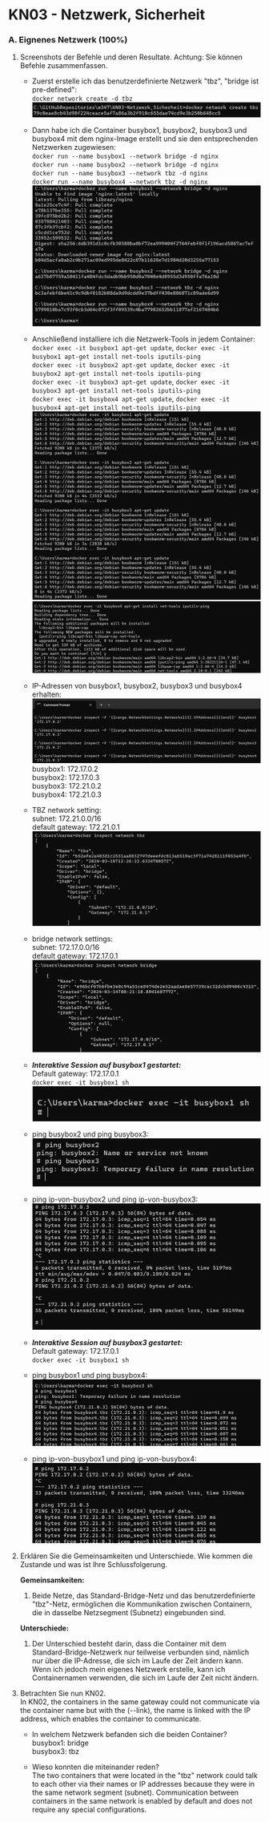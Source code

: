 # KN03 - Netzwerk, Sicherheit

### A. Eignenes Netzwerk (100%)
1. Screenshots der Befehle und deren Resultate. Achtung: Sie können Befehle zusammenfassen.

    - Zuerst erstelle ich das benutzerdefinierte Netzwerk "tbz", "bridge ist pre-defined": <br>
        `docker network create -d tbz` <br>
        ![](images/1.png) <br>

    - Dann habe ich die Container busybox1, busybox2, busybox3 und busybox4 mit dem nginx-Image erstellt und sie den entsprechenden Netzwerken zugewiesen: <br>
        `docker run --name busybox1 --network bridge -d nginx` <br>
        `docker run --name busybox2 --network bridge -d nginx` <br>
        `docker run --name busybox3 --network tbz -d nginx` <br>
        `docker run --name busybox4 --network tbz -d nginx` <br>
        ![](images/2.png) <br>

    - Anschließend installiere ich die Netzwerk-Tools in jedem Container: <br>
        `docker exec -it busybox1 apt-get update`, `docker exec -it busybox1 apt-get install net-tools iputils-ping` <br>
        `docker exec -it busybox2 apt-get update`, `docker exec -it busybox2 apt-get install net-tools iputils-ping` <br>
        `docker exec -it busybox3 apt-get update`, `docker exec -it busybox3 apt-get install net-tools iputils-ping` <br>
        `docker exec -it busybox4 apt-get update`, `docker exec -it busybox4 apt-get install net-tools iputils-ping` <br>
        ![](images/3.png) <br>
        ![](images/3.1.png) <br>

    - IP-Adressen von busybox1, busybox2, busybox3 und busybox4 erhalten: <br>
        ![](images/4.png) <br>
        busybox1: 172.17.0.2 <br>
        busybox2: 172.17.0.3 <br>
        busybox3: 172.21.0.2 <br>
        busybox4: 172.21.0.3 <br>
    
    - TBZ network setting: <br>
        subnet: 172.21.0.0/16 <br>
        default gateway: 172.21.0.1 <br>
        ![](images/5.png)
    
    - bridge network settings: <br>
        subnet: 172.17.0.0/16 <br>
        default gateway: 172.17.0.1 <br>
        ![](images/6.png)

    - ***Interaktive Session auf busybox1 gestartet:*** <br>
        Default gateway: 172.17.0.1 <br>
        `docker exec -it busybox1 sh` <br>
        ![](images/7.png) <br>

    - ping busybox2 und ping busybox3: <br>
        ![](images/8.png) <br>

    - ping ip-von-busybox2 und ping ip-von-busybox3: <br>
        ![](images/9.png) <br>
    
    - ***Interaktive Session auf busybox3 gestartet:*** <br>
        Default gateway: 172.17.0.1 <br>
        `docker exec -it busybox1 sh` <br>

    - ping busybox1 und ping busybox4: <br>
        ![](images/10.png) <br>

    - ping ip-von-busybox1 und ping ip-von-busybox4: <br>
        ![](images/11.png) <br>

2. Erklären Sie die Gemeinsamkeiten und Unterschiede. Wie kommen die Zustande und was ist Ihre Schlussfolgerung. <br>

    <strong>Gemeinsamkeiten:</strong> <br>
    1. Beide Netze, das Standard-Bridge-Netz und das benutzerdefinierte "tbz"-Netz, ermöglichen die Kommunikation zwischen Containern, die in dasselbe Netzsegment (Subnetz) eingebunden sind.
    
    <strong>Unterschiede:</strong> <br>
    1. Der Unterschied besteht darin, dass die Container mit dem Standard-Bridge-Netzwerk nur teilweise verbunden sind, nämlich nur über die IP-Adresse, die sich im Laufe der Zeit ändern kann. Wenn ich jedoch mein eigenes Netzwerk erstelle, kann ich Containernamen verwenden, die sich im Laufe der Zeit nicht ändern.

3. Betrachten Sie nun KN02. <br>
    In KN02, the containers in the same gateway could not communicate via the container name but with the (--link), the name is linked with the IP address, which enables the container to communicate.

    - In welchem Netzwerk befanden sich die beiden Container? <br>
      busybox1: bridge <br>
      busybox3: tbz <br>

    - Wieso konnten die miteinander reden? <br>
      The two containers that were located in the "tbz" network could talk to each other via their names or IP addresses because they were in the same network segment (subnet). Communication between containers in the same network is enabled by default and does not require any special configurations.
